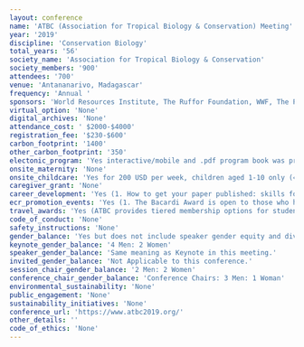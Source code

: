 ```yaml
---
layout: conference 
name: 'ATBC (Association for Tropical Biology & Conservation) Meeting'
year: '2019'
discipline: 'Conservation Biology'
total_years: '56'
society_name: 'Association for Tropical Biology & Conservation'
society_members: '900'
attendees: '700'
venue: 'Antananarivo, Madagascar'
frequency: 'Annual '
sponsors: 'World Resources Institute, The Ruffor Foundation, WWF, The Peregrine Fund, Ambatovy, Conservation International Madagascar, National Geographic, Fondation Tanya Meva, Lemurs Portal, Center Valbio, GERP, Ethiopian Airline, MUSEUM national D’Historie Naturaelle, CIRAD, FIELD Museum, Houston Zoo, Association for Tropical Biology and Conservation, Embassy of France in Madagascar, LAHATRA, The Pregrine Fund'
virtual_option: 'None'
digital_archives: 'None'
attendance_cost: ' $2000-$4000'
registration_fee: '$230-$600'
carbon_footprint: '1400'
other_carbon_footprint: '350'
electonic_program: 'Yes interactive/mobile and .pdf program book was provided online.'
onsite_maternity: 'None'
onsite_childcare: 'Yes for 200 USD per week, children aged 1-10 only (« Le Nidou » is a Nursery daycare and school specialized in young children care all along the year. Our activity is enlarged by hobbies activities for older children during the holidays. We will receive the children aged 1-10 during the conference, from 30 July to 3 August. From 7:30 am to 18:00 pm. Activities:  Creative activities, Clown show, Introduction to circus, Playground, Indoor games, Recycl’Arts, Zumba kids, Culinary workshop, Cooperative and sports games, Visit of the « Lemurs Parc » (optional). Fees: 750.000 MGA or 200 USD the week per child, are included: Daily care, Animation activities, Snacks and lunch. All payment will be charged cash in local currency or USD on the spot the 1st day of the conference.)'
caregiver_grant: 'None'
career_development: 'Yes (1. How to get your paper published: skills for writing papers and the journey to publication  2. National Geographic grants & grant writing workshop.  3. 12-Diversity and Inclusion panel   4. Mentoring Circle meeting. 5.Funnelling post-conference excitement into concrete next steps for achieving your career and research objectives)'
ecr_promotion_events: 'Yes (1. The Bacardi Award is open to those who have received a PhD, within 5 years of the meeting dates.  2. The  Alwyn  Gentry  Award  is  presented  to  a  student  presenter  (one  each  –  oral  or  poster)) '
travel_awards: 'Yes (ATBC provides tiered membership options for students and regular members regardless of economic status, and  provides  a  limited  number  of  travel  grants  to  annual  meetings.  We  aim  to  be  supportive,  inclusive,  participatory, transparent, and multidisciplinary in all of our activities and events. We have worked hard to support participation of Malagasy and African students, researchers, and practitioners in this conference.)'
code_of_conduct: 'None'
safety_instructions: 'None'
gender_balance: 'Yes but does not include speaker gender equity and diversity position statememt: https://tropicalbiology.org/diversity-and-inclusion/'
keynote_gender_balance: '4 Men: 2 Women'
speaker_gender_balance: 'Same meaning as Keynote in this meeting.'
invited_gender_balance: 'Not Applicable to this conference.'
session_chair_gender_balance: '2 Men: 2 Women'
conference_chair_gender_balance: 'Conference Chairs: 3 Men: 1 Woman'
environmental_sustainability: 'None'
public_engagement: 'None'
sustainability_initiatives: 'None'
conference_url: 'https://www.atbc2019.org/'
other_details: ''
code_of_ethics: 'None'
---
```

